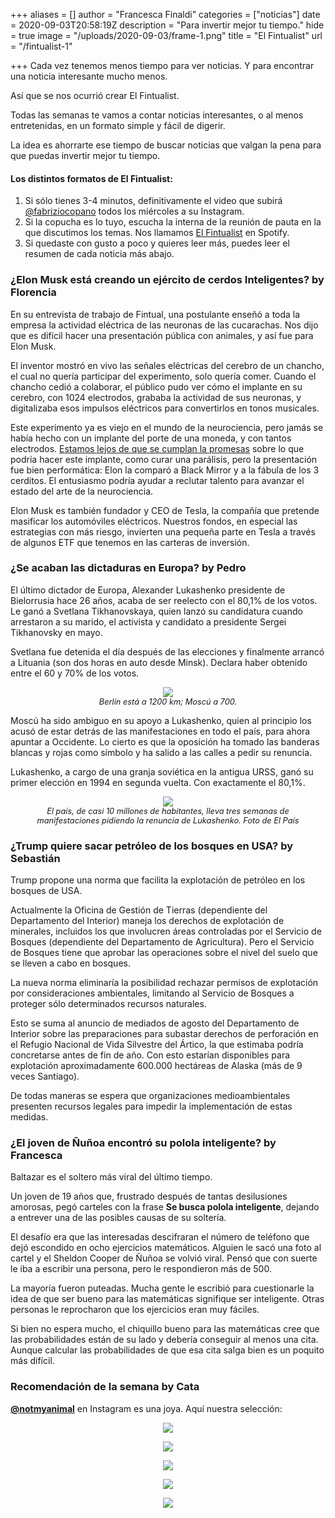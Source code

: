 +++
aliases = []
author = "Francesca Finaldi"
categories = ["noticias"]
date = 2020-09-03T20:58:19Z
description = "Para invertir mejor tu tiempo."
hide = true
image = "/uploads/2020-09-03/frame-1.png"
title = "El Fintualist"
url = "/fintualist-1"

+++
Cada vez tenemos menos tiempo para ver noticias. Y para encontrar una noticia interesante mucho menos.

Así que se nos ocurrió crear El Fintualist.

Todas las semanas te vamos a contar noticias interesantes, o al menos entretenidas, en un formato simple y fácil de digerir.

La idea es ahorrarte ese tiempo de buscar noticias que valgan la pena para que puedas invertir mejor tu tiempo.

#### Los distintos formatos de El Fintualist:

1. Si sólo tienes 3-4 minutos, definitivamente el video que subirá [@fabriziocopano](https://www.instagram.com/fabriziocopano/channel/?hl=es) todos los miércoles a su Instagram.
2. Si la copucha es lo tuyo, escucha la interna de la reunión de pauta en la que discutimos los temas. Nos llamamos [El Fintualist](https://open.spotify.com/show/4KTk8PdwRlWkm0D5DGs0Ke?si=J3sIq4F3SV-WMURcOnt2Gg) en Spotify.
3. Si quedaste con gusto a poco y quieres leer más, puedes leer el resumen de cada noticia más abajo.

### ¿Elon Musk está creando un ejército de cerdos Inteligentes? by Florencia

En su entrevista de trabajo de Fintual, una postulante enseñó a toda la empresa la actividad eléctrica de las neuronas de las cucarachas. Nos dijo que es difícil hacer una presentación pública con animales, y así fue para Elon Musk.

El inventor mostró en vivo las señales eléctricas del cerebro de un chancho, el cual no quería participar del experimento, solo quería comer. Cuando el chancho cedió a colaborar, el público pudo ver cómo el implante en su cerebro, con 1024 electrodos, grababa la actividad de sus neuronas, y digitalizaba esos impulsos eléctricos para convertirlos en tonos musicales.

Este experimento ya es viejo en el mundo de la neurociencia, pero jamás se había hecho con un implante del porte de una moneda, y con tantos electrodos. [Estamos lejos de que se cumplan la promesas](https://www.technologyreview.com/2020/08/30/1007786/elon-musks-neuralink-demo-update-neuroscience-theater/) sobre lo que podría hacer este implante, como curar una parálisis, pero la presentación fue bien performática: Elon la comparó a Black Mirror y a la fábula de los 3 cerditos. El entusiasmo podría ayudar a reclutar talento para avanzar el estado del arte de la neurociencia.

Elon Musk es también fundador y CEO de Tesla, la compañía que pretende masificar los automóviles eléctricos. Nuestros fondos, en especial las estrategias con más riesgo, invierten una pequeña parte en Tesla a través de algunos ETF que tenemos en las carteras de inversión.

### ¿Se acaban las dictaduras en Europa? by Pedro

El último dictador de Europa, Alexander Lukashenko presidente de Bielorrusia hace 26 años, acaba de ser reelecto con el 80,1% de los votos. Le ganó a Svetlana Tikhanovskaya, quien lanzó su candidatura cuando arrestaron a su marido, el activista y candidato a presidente Sergei Tikhanovsky en mayo.

Svetlana fue detenida el día después de las elecciones y finalmente arrancó a Lituania (son dos horas en auto desde Minsk). Declara haber obtenido entre el 60 y 70% de los votos.

<div style="text-align:center"> <figure> <img src="/uploads/2020-09-03/mapa.png"> <figcaption style="display:block;text-align:center;font-size:.8rem"><i>Berlín está a 1200 km; Moscú a 700.</i></figcaption> </figure> </div>

Moscú ha sido ambiguo en su apoyo a Lukashenko, quien al principio los acusó de estar detrás de las manifestaciones en todo el país, para ahora apuntar a Occidente. Lo cierto es que la oposición ha tomado las banderas blancas y rojas como símbolo y ha salido a las calles a pedir su renuncia.

Lukashenko, a cargo de una granja soviética en la antigua URSS, ganó su primer elección en 1994 en segunda vuelta. Con exactamente el 80,1%.

<div style="text-align:center"> <figure> <img src="/uploads/2020-09-03/protestas.png"> <figcaption style="display:block;text-align:center;font-size:.8rem"><i>El país, de casi 10 millones de habitantes, lleva tres semanas de manifestaciones pidiendo la renuncia de Lukashenko. Foto de El País</i></figcaption> </figure> </div>

### ¿Trump quiere sacar petróleo de los bosques en USA? by Sebastián

Trump propone una norma que facilita la explotación de petróleo en los bosques de USA.

Actualmente la Oficina de Gestión de Tierras (dependiente del Departamento del Interior) maneja los derechos de explotación de minerales, incluidos los que involucren áreas controladas por el Servicio de Bosques (dependiente del Departamento de Agricultura). Pero el Servicio de Bosques tiene que aprobar las operaciones sobre el nivel del suelo que se lleven a cabo en bosques.

La nueva norma eliminaría la posibilidad rechazar permisos de explotación por consideraciones ambientales, limitando al Servicio de Bosques a proteger sólo determinados recursos naturales.

Esto se suma al anuncio de mediados de agosto del Departamento de Interior sobre las preparaciones para subastar derechos de perforación en el Refugio Nacional de Vida Silvestre del Ártico, la que estimaba podría concretarse antes de fin de año. Con esto estarían disponibles para explotación aproximadamente 600.000 hectáreas de Alaska (más de 9 veces Santiago).

De todas maneras se espera que organizaciones medioambientales presenten recursos legales para impedir la implementación de estas medidas.

### ¿El joven de Ñuñoa encontró su polola inteligente? by Francesca

Baltazar es el soltero más viral del último tiempo.

Un joven de 19 años que, frustrado después de tantas desilusiones amorosas, pegó carteles con la frase **Se busca polola inteligente**, dejando a entrever una de las posibles causas de su soltería.

El desafío era que las interesadas descifraran el número de teléfono que dejó escondido en ocho ejercicios matemáticos. Alguien le sacó una foto al cartel y el Sheldon Cooper de Ñuñoa se volvió viral. Pensó que con suerte le iba a escribir una persona, pero le respondieron más de 500.

La mayoría fueron puteadas. Mucha gente le escribió para cuestionarle la idea de que ser bueno para las matemáticas signifique ser inteligente. Otras personas le reprocharon que los ejercicios eran muy fáciles.

Si bien no espera mucho, el chiquillo bueno para las matemáticas cree que las probabilidades están de su lado y debería conseguir al menos una cita. Aunque calcular las probabilidades de que esa cita salga bien es un poquito más difícil.

### Recomendación de la semana by Cata

[**@notmyanimal**](https://www.instagram.com/notmyanimal/) en Instagram es una joya. Aquí nuestra selección:

<div style="text-align:center"> <figure> <img src="/uploads/2020-09-03/patos.png"></figure> </div>

<div style="text-align:center"> <figure> <img src="/uploads/2020-09-03/cerdito.png"></figure> </div>

<div style="text-align:center"> <figure> <img src="/uploads/2020-09-03/yoperreosolo.png"></figure> </div>

<div style="text-align:center"> <figure> <img src="/uploads/2020-09-03/viendotele.png"></figure> </div>

<div style="text-align:center"> <figure> <img src="/uploads/2020-09-03/pistola.png"></figure> </div>
